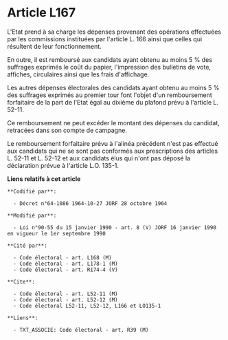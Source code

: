 # Article L167

L'Etat prend à sa charge les dépenses provenant des opérations effectuées par les commissions instituées par l'article L. 166
ainsi que celles qui résultent de leur fonctionnement.

En outre, il est remboursé aux candidats ayant obtenu au moins 5 % des suffrages exprimés le coût du papier, l'impression des
bulletins de vote, affiches, circulaires ainsi que les frais d'affichage.

Les autres dépenses électorales des candidats ayant obtenu au moins 5 % des suffrages exprimés au premier tour font l'objet
d'un remboursement forfaitaire de la part de l'Etat égal au dixième du plafond prévu à l'article L. 52-11.

Ce remboursement ne peut excéder le montant des dépenses du candidat, retracées dans son compte de campagne.

Le remboursement forfaitaire prévu à l'alinéa précédent n'est pas effectué aux candidats qui ne se sont pas conformés aux
prescriptions des articles L. 52-11 et L. 52-12 et aux candidats élus qui n'ont pas déposé la déclaration prévue à l'article
L.O. 135-1.

**Liens relatifs à cet article**

	**Codifié par**:

	  - Décret n°64-1086 1964-10-27 JORF 28 octobre 1964

	**Modifié par**:

	  - Loi n°90-55 du 15 janvier 1990 - art. 8 (V) JORF 16 janvier 1990 en vigueur le 1er septembre 1990

	**Cité par**:

	  - Code électoral - art. L168 (M)
	  - Code électoral - art. L178-1 (M)
	  - Code électoral - art. R174-4 (V)

	**Cite**:

	  - Code électoral - art. L52-11 (M)
	  - Code électoral - art. L52-12 (M)
	  - Code électoral L52-11, L52-12, L166 et LO135-1

	**Liens**:

	  - TXT_ASSOCIE: Code électoral - art. R39 (M)
